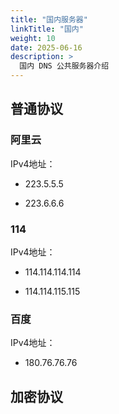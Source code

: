 ```yaml
---
title: "国内服务器"
linkTitle: "国内"
weight: 10
date: 2025-06-16
description: >
  国内 DNS 公共服务器介绍
---
```


## 普通协议

### 阿里云

IPv4地址：

- 223.5.5.5

- 223.6.6.6


### 114

IPv4地址：

- 114.114.114.114

- 114.114.115.115


### 百度

IPv4地址：

- 180.76.76.76


## 加密协议

